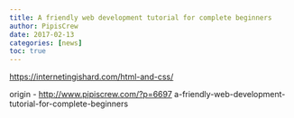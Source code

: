 ```yaml
---
title: A friendly web development tutorial for complete beginners
author: PipisCrew
date: 2017-02-13
categories: [news]
toc: true
---
```


https://internetingishard.com/html-and-css/

origin - http://www.pipiscrew.com/?p=6697 a-friendly-web-development-tutorial-for-complete-beginners